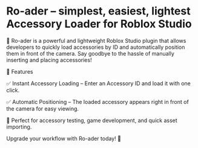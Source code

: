 # Ro-ader – simplest, easiest, lightest Accessory Loader for Roblox Studio

🚀 Ro-ader is a powerful and lightweight Roblox Studio plugin that allows developers to quickly load accessories by ID and automatically position them in front of the camera. Say goodbye to the hassle of manually inserting and placing accessories!

🔹 Features

✅ Instant Accessory Loading – Enter an Accessory ID and load it with one click.

✅ Automatic Positioning – The loaded accessory appears right in front of the camera for easy viewing.

📌 Perfect for accessory testing, game development, and quick asset importing.

Upgrade your workflow with Ro-ader today! 🚀
